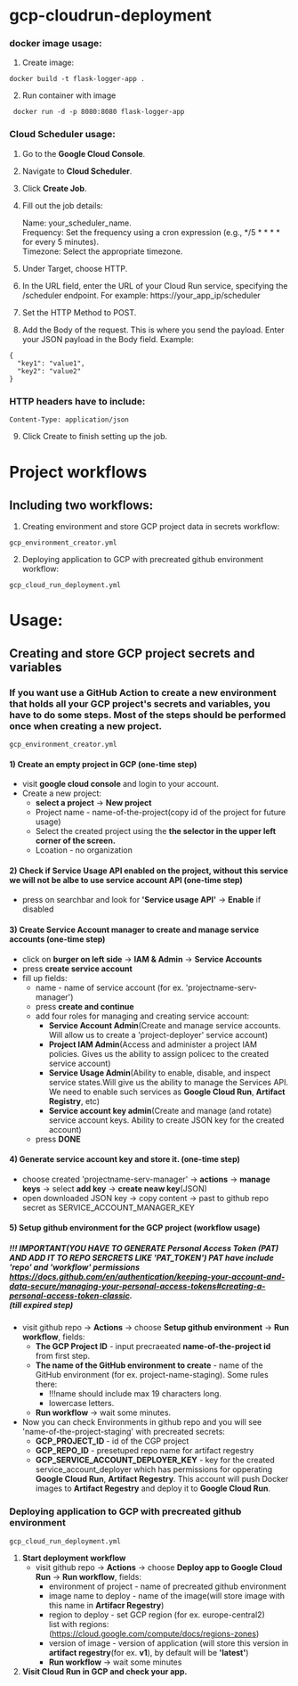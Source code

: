 # gcp-cloudrun-deployment

### docker image usage:
1) Create image:
```
docker build -t flask-logger-app .
```
2) Run container with image
```
 docker run -d -p 8080:8080 flask-logger-app
 ```

### Cloud Scheduler usage:

1) Go to the <strong>Google Cloud Console</strong>. <br>

2) Navigate to <strong>Cloud Scheduler</strong>. <br>

3) Click <strong>Create Job</strong>. <br>

4) Fill out the job details: <br>

    Name: your_scheduler_name. <br>
    Frequency: Set the frequency using a cron expression (e.g., */5 * * * * for every 5 minutes). <br>
    Timezone: Select the appropriate timezone.

5) Under Target, choose HTTP.

6) In the URL field, enter the URL of your Cloud Run service, specifying the /scheduler endpoint. For example: https://your_app_ip/scheduler <br>

7) Set the HTTP Method to POST.

8) Add the Body of the request. This is where you send the payload. Enter your JSON payload in the Body field. Example:
```
{
  "key1": "value1",
  "key2": "value2"
}
```
### HTTP headers have to include:
```
Content-Type: application/json
```
9) Click Create to finish setting up the job.


# Project workflows
## Including two workflows:
1) Creating environment and store GCP project data in secrets workflow:
```
gcp_environment_creator.yml
```
2) Deploying application to GCP with precreated github environment workflow:
```
gcp_cloud_run_deployment.yml
```

# Usage:
## Creating and store GCP project secrets and variables
### If you want use a GitHub Action to create a new environment that holds all your GCP project's secrets and variables, you have to do some steps. Most of the steps should be performed once when creating a new project.
```
gcp_environment_creator.yml
```
#### 1) Create an empty project in GCP (one-time step)
   - visit <strong>google cloud console</strong> and login to your account.
   - Create a new project: </br> 
        - <strong>select a project</strong> -> <strong>New project</strong>
        - Project name - name-of-the-project(copy id of the project for future usage)
        - Select the created project using the <strong>the selector in the upper left corner of the screen.</strong>
        - Lcoation - no organization
#### 2) Check if Service Usage API enabled on the project, without this service we will not be albe to use service account API (one-time step)
   - press on searchbar and look for <strong>'Service usage API'</strong> -> <strong>Enable</strong> if disabled
#### 3) Create Service Account manager to create and manage service accounts (one-time step)
   - click on <strong>burger on left side</strong> -> <strong>IAM & Admin</strong> -> <strong>Service Accounts</strong>
   - press <strong>create service account</strong>
   - fill up fields:
     - name - name of service account (for ex. 'projectname-serv-manager')
     - press <strong>create and continue</strong>
     - add four roles for managing and creating service account:
       - <strong>Service Account Admin</strong>(Create and manage service accounts. Will allow us to create a 'project-deployer' service account)
       - <strong>Project IAM Admin</strong>(Access and administer a project IAM policies. Gives us the ability to assign policec to the created service account)
       - <strong>Service Usage Admin</strong>(Ability to enable, disable, and inspect service states.Will give us the ability to manage the Services API. We need to enable such services as <strong>Google Cloud Run</strong>, <strong>Artifact Registry</strong>, etc)
       - <strong>Service account key admin</strong>(Create and manage (and rotate) service account keys. Ability to create JSON key for the created account)
     - press <strong>DONE</strong>
#### 4) Generate service account key and store it. (one-time step)
   - choose created 'projectname-serv-manager' -> <strong>actions</strong> -> <strong>manage keys</strong> -> select <strong>add key</strong> -> <strong>create neaw key</strong>(JSON)
   - open downloaded JSON key -> copy content -> past to github repo secret as SERVICE_ACCOUNT_MANAGER_KEY
#### 5) Setup github environment for the GCP project (workflow usage)
##### !!! IMPORTANT(YOU HAVE TO GENERATE Personal Access Token (PAT) AND ADD IT TO REPO SERCRETS LIKE 'PAT_TOKEN') PAT have include 'repo' and 'workflow' permissions<br> https://docs.github.com/en/authentication/keeping-your-account-and-data-secure/managing-your-personal-access-tokens#creating-a-personal-access-token-classic. <br> (till expired step)
   - visit github repo -> <strong>Actions</strong> -> choose <strong>Setup github environment</strong> -> <strong>Run workflow</strong>, fields:
     - <strong>The GCP Project ID</strong> - input precraeated <strong>name-of-the-project id</strong> from first step.
     - <strong>The name of the GitHub environment to create</strong> - name of the GitHub environment (for ex. project-name-staging). Some rules there:
       - !!!name should include max 19 characters long.
       - lowercase letters.
      - <strong>Run workflow</strong> -> wait some minutes.
   - Now you can check Environments in github repo and you will see 'name-of-the-project-staging' with precreated secrets:
        - <strong>GCP_PROJECT_ID</strong> - id of the CGP project
        - <strong>GCP_REPO_ID</strong> - presetuped repo name for artifact regestry
        - <strong>GCP_SERVICE_ACCOUNT_DEPLOYER_KEY</strong> - key for the created service_account_deployer which has permissions for opperating <strong>Google Cloud Run</strong>, <strong>Artifact Regestry</strong>. This account will push Docker images to <strong>Artifact Regestry</strong> and deploy it to <strong>Google Cloud Run</strong>. <br>
### Deploying application to GCP with precreated github environment
```
gcp_cloud_run_deployment.yml
```
1) <strong>Start deployment workflow</strong>
   - visit github repo -> <strong>Actions</strong> -> choose <strong>Deploy app to Google Cloud Run</strong> -> <strong>Run workflow</strong>, fields:
     - environment of project - name of precreated github environment
     - image name to deploy - name of the image(will store image with this name in <strong>Artifacr Regestry</strong>)
     - region to deploy - set GCP region (for ex. europe-central2)<br> list with regions:<br>(https://cloud.google.com/compute/docs/regions-zones)
     - version of image - version of application (will store this version in <strong>artifact regestry</strong>(for ex. <strong>v1</strong>), by default will be <strong>'latest'</strong>)
     - <strong>Run workflow</strong> -> wait some minutes
2) <strong>Visit Cloud Run in GCP and check your app.</strong>